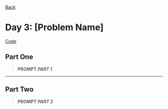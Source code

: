 [Back](../README.md)

# Day 3: [Problem Name]

[Code](./index.js)

## Part One

> **PROMPT _PART 1_**

---

## Part Two

> **PROMPT _PART 2_**